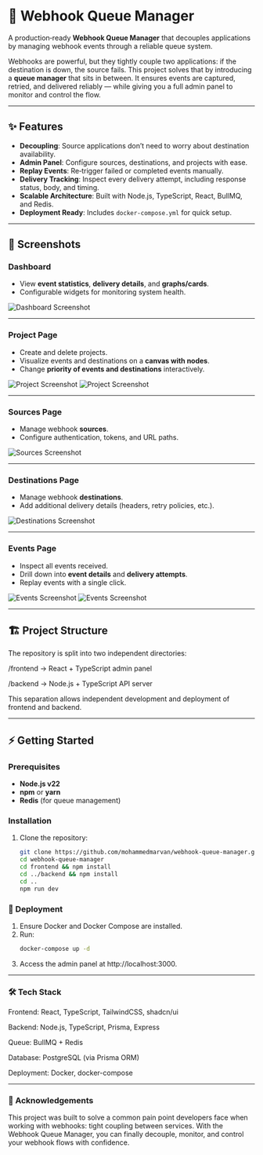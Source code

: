 # 🔗 Webhook Queue Manager

A production‑ready **Webhook Queue Manager** that decouples applications by managing webhook events through a reliable queue system.  

Webhooks are powerful, but they tightly couple two applications: if the destination is down, the source fails. This project solves that by introducing a **queue manager** that sits in between. It ensures events are captured, retried, and delivered reliably — while giving you a full admin panel to monitor and control the flow.

---

## ✨ Features

- **Decoupling**: Source applications don’t need to worry about destination availability.
- **Admin Panel**: Configure sources, destinations, and projects with ease.
- **Replay Events**: Re‑trigger failed or completed events manually.
- **Delivery Tracking**: Inspect every delivery attempt, including response status, body, and timing.
- **Scalable Architecture**: Built with Node.js, TypeScript, React, BullMQ, and Redis.
- **Deployment Ready**: Includes `docker-compose.yml` for quick setup.

---

## 📸 Screenshots

### Dashboard
- View **event statistics**, **delivery details**, and **graphs/cards**.
- Configurable widgets for monitoring system health.

![Dashboard Screenshot](/screenshots/dashboard.png)

---

### Project Page
- Create and delete projects.
- Visualize events and destinations on a **canvas with nodes**.
- Change **priority of events and destinations** interactively.

![Project Screenshot](/screenshots/project.png)
![Project Screenshot](/screenshots/project-edit.png)

---

### Sources Page
- Manage webhook **sources**.
- Configure authentication, tokens, and URL paths.

![Sources Screenshot](/screenshots/sources.png)

---

### Destinations Page
- Manage webhook **destinations**.
- Add additional delivery details (headers, retry policies, etc.).

![Destinations Screenshot](/screenshots/destinations.png)

---

### Events Page
- Inspect all events received.
- Drill down into **event details** and **delivery attempts**.
- Replay events with a single click.

![Events Screenshot](/screenshots/events.png)
![Events Screenshot](/screenshots/events-view.png)

---

## 🏗️ Project Structure

The repository is split into two independent directories:

/frontend → React + TypeScript admin panel 

/backend → Node.js + TypeScript API server


This separation allows independent development and deployment of frontend and backend.

---

## ⚡ Getting Started

### Prerequisites
- **Node.js v22**
- **npm** or **yarn**
- **Redis** (for queue management)

### Installation

1. Clone the repository:
   ```bash
   git clone https://github.com/mohammedmarvan/webhook-queue-manager.git
   cd webhook-queue-manager
   cd frontend && npm install
   cd ../backend && npm install
   cd ..
   npm run dev
   ```

### 🚀 Deployment

1. Ensure Docker and Docker Compose are installed.
2. Run:
   ```bash
   docker-compose up -d
   ```
3. Access the admin panel at http://localhost:3000.

---

### 🛠️ Tech Stack

Frontend: React, TypeScript, TailwindCSS, shadcn/ui

Backend: Node.js, TypeScript, Prisma, Express

Queue: BullMQ + Redis

Database: PostgreSQL (via Prisma ORM)

Deployment: Docker, docker-compose

---

### 🙌 Acknowledgements

This project was built to solve a common pain point developers face when working with webhooks: tight coupling between services. With the Webhook Queue Manager, you can finally decouple, monitor, and control your webhook flows with confidence.
